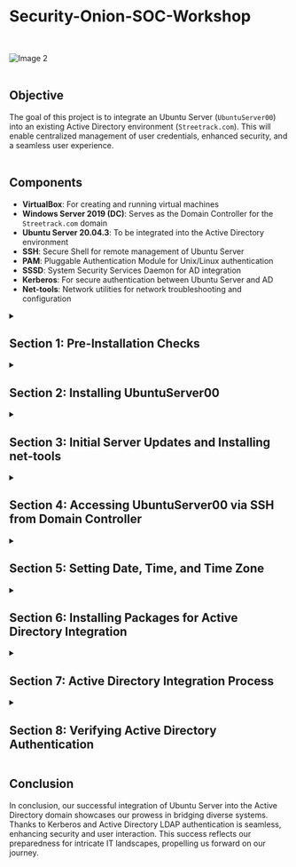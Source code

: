 # Security-Onion-SOC-Workshop
<br>

  ![Image 2](https://i.imgur.com/mObZonw.png)
<br><br>

## Objective

The goal of this project is to integrate an Ubuntu Server (`UbuntuServer00`) into an existing Active Directory environment (`Streetrack.com`). This will enable centralized management of user credentials, enhanced security, and a seamless user experience. <br><br>

## Components

- **VirtualBox**: For creating and running virtual machines
- **Windows Server 2019 (DC)**: Serves as the Domain Controller for the `Streetrack.com` domain
- **Ubuntu Server 20.04.3**: To be integrated into the Active Directory environment
- **SSH**: Secure Shell for remote management of Ubuntu Server
- **PAM**: Pluggable Authentication Module for Unix/Linux authentication
- **SSSD**: System Security Services Daemon for AD integration
- **Kerberos**: For secure authentication between Ubuntu Server and AD
- **Net-tools**: Network utilities for network troubleshooting and configuration

<details>
  <summary><h2><b>Section 1: Pre-Installation Checks</b></h2></summary>
  Before beginning the installation process, we need to perform some preliminary checks to ensure a smooth setup.<br><br>

  - **Step 1: Validate Domain Controller (DC) Settings**:  
    Ensure that the Windows Server 2019 Domain Controller is up and running.
    Validate that DHCP and DNS services are functional on the DC.

  - **Step 2: Confirm Network Interface Card (NIC) Settings**:  
    On `UbuntuServer00`, set the NIC to "Internal Network".
    Make sure it aligns with the DC's internal network settings.<br><br>

  ![Image 2](https://i.imgur.com/4gJND4G.png)
<br><br>

</details>

<details>
  <summary><h2><b>Section 2: Installing UbuntuServer00</b></h2></summary>
  In this section, we will go through the installation process for Ubuntu Server and prepare it for integration with the Active Directory environment.<br><br>
  
  - **Step 1: Begin Installations**:  
    Boot up the `UbuntuServer00` VM from the ISO images and start the installation process.<br><br>

  ![Image 2](https://i.imgur.com/7QGI7d9.png)
<br><br>

  - **Step 2: Network Connections**:  
    During the installation, reach the "Network Connections" section.
    Ensure that we are provided an IP within the range of the DC, which is between `10.2.22.100-200`.
    In this example, we were allocated the IP `10.2.22.104`.<br><br>

  ![Image 2](https://i.imgur.com/2woJCXg.png)
<br><br>
  
  - **Step 3: Profile Setup**:  
    Here we will setup our profile:
      - Your name: Thong Huynh
      - Your server's name: ubuntuserver00
      - Pick a username: thuynh808
      - Password: ************<br><br>

  ![Image 2](https://i.imgur.com/xZXu4zn.png)
<br><br>

  - **Step 3: SSH Setup**:  
    Proceed to the SSH setup and select "Install OpenSSH server".<br><br>

  ![Image 2](https://i.imgur.com/PqhsFd1.png)
<br><br>

  - **Step 4: Complete Installation and Login**:  
    Once the installation is completed, select "Reboot Now".
    After the system reboots, press Enter, and the login prompt will appear.<br><br>

  ![Image 2](https://i.imgur.com/PSbLdjt.png)
<br><br>

  Awesome! We've successfully installed UbuntuServer00!

</details>

<details>
  <summary><h2><b>Section 3: Initial Server Updates and Installing net-tools</b></h2></summary>
  After installing Ubuntu Server, we'll ensure that it's up to date and install additional network tools for troubleshooting and configuration.<br><br>

  - **Step 1: Log in to the Ubuntu Server**:  
    Use the username and password created during the installation to log in.<br><br>

  ![Image 2](https://i.imgur.com/9o0oH2z.png)
<br><br>
  
  - **Step 2: Update the System**:  
    Run the following command to update the package list and install the latest versions.
    ```bash
    sudo apt update && sudo apt upgrade -y
    ```

  - **Step 3: Install net-tools**:  
    Run the following command to install net-tools, which provide network troubleshooting and configuration utilities.
    ```bash
    sudo apt install net-tools
    ```

</details>

<details>
  <summary><h2><b>Section 4: Accessing UbuntuServer00 via SSH from Domain Controller</b></h2></summary>
  Now that our server is updated and equipped with necessary tools, let's establish a secure SSH connection to it from the Domain Controller. 
 <br><br>

  - **Step 1: Confirm Server IP Address**:   
    Run `ifconfig` on `UbuntuServer00` to display the network details and confirm its IP address.<br><br>
    ```bash
    ifconfig
    ```
    
  ![Image 2](https://i.imgur.com/5zVVujx.png)
<br><br>
  
  - **Step 2: SSH from Domain Controller**:   
    Open the Command Prompt on the Domain Controller.
    Use the `ssh` command to initiate a connection to `UbuntuServer00`.
    ```bash
    ssh thuynh808@10.2.22.104
    ```
    
  - **Step 3: Accept Host Key and Complete Connection**: <br>
    Upon connecting for the first time, we'll be prompted to accept the host key. Verify the fingerprint, type (`yes`) and press Enter.
    
  - **Step 4: Enter Password**: <br>
    After accepting the host key,  we'll input the password we created for `UbuntuServer00`. <br>

  ![Image 2](https://i.imgur.com/QC9nIrz.png)
<br><br>
  
  Great! we were able to successfully SSH from the `DC` into our `Ubuntuserver00`

</details>

<details>
  <summary><h2><b>Section 5: Setting Date, Time, and Time Zone</b></h2></summary>
  To ensure accurate time synchronization within the domain, we'll set the date, time, and time zone for the `Ubuntuserver00` <br><br>

  - **Step 1: Switch to Root User**: <br>
    Switch to the root user to have the necessary permissions for changing the date, time, and time zone. <br>
    ```bash
    sudo su -
    ```
    <br>
    
  - **Step 2: Set Date and Time Manually**: <br>
    Set the date and time manually using the `date` command. Replace `YYYY-MM-DD` with the matching date and `HH:MM:SS` with the same time in 24-hour format as our `DC` Domain Controller. <br>
    ```bash
    date -s "YYYY-MM-DD HH:MM:SS"
    ```
    
  ![Image 2](https://i.imgur.com/wjqIdjr.png)
<br><br>
    
  - **Step 3: Set Time Zone to US/Hawaii**: <br>
    Change the system's time zone to "US/Hawaii" using the `timedatectl` command. <br><br>
    ```bash
    timedatectl set-timezone US/Hawaii
    ```

  ![Image 2](https://i.imgur.com/hUOUyhh.png)
<br><br>
    
  - **Step 4: Verify Domain Time Sync**: <br>
    Verify if the time on our Ubuntu server is synced with the domain controller's time <br><br>
    ```bash
    date
    ```

  ![Image 2](https://i.imgur.com/yixlaxk.png)
<br><br>

  So far so good! We've confirmed that both the `DC` and `Ubuntuserver00` are time synced. Matching the time between them is crucial for smooth and secure communication, accurate event recording, and reliable authentication within the network.
  
</details>

<details>
  <summary><h2><b>Section 6: Installing Packages for Active Directory Integration</b></h2></summary>
  <br>

  In this section, we'll be installing the required packages that are essential for integrating UbuntuServer00 into the Active Directory domain.

  - **Step 1: Install Packages**:  
    Open a terminal on `UbuntuServer00`.

    Run the following command to install the necessary packages for Active Directory integration:
    ```bash
    sudo apt install sssd-ad sssd-tools realmd packagekit krb5-user adcli
    ```
  <br>
    
  - **Step 2 : Kerberos Default Realm**: <br>
    Set Kerberos Authentication Default Realm: `STREETRACK.COM`

  ![Image 2](https://i.imgur.com/4MaKeNT.png)
<br><br>

  Setting the Kerberos version 5 realm defines a secure space where users and systems can authenticate and access resources within our network. Kerberos will be authenticating our Active Directory users. It will use a system of encrypted tickets to verify users. 

</details>

<details>
  <summary><h2><b>Section 7: Active Directory Integration Process</b></h2></summary>
  <br>

  In this section, we'll discover the Active Directory domain and join it using the packages we installed earlier. Joining the domain will enable access to domain resources. We will also configure package files for proper authentication. 

  - **Step 1: Discover the Domain**: <br>
    Run the command to discover the Active Directory domain: <br><br>
    ```bash
    sudo realm discover STREETRACK.COM
    ```
    This command will provide information about the Active Directory realm, such as its domain controllers and supported authentication mechanisms.
    
  ![Image 2](https://i.imgur.com/ozoacBJ.png)
<br><br>

  - **Step 2: Join the Domain**:  <br>
    Run the following command to join the Ubuntu Server to the Active Directory domain: <br><br>
    ```bash
    sudo realm join -v STREETRACK.COM
    ```
    We'll then input our domain Administrator password
        
  ![Image 2](https://i.imgur.com/P9C7poE.png)
<br><br>

  - **Step 3: Verify the Joining**:  <br>
    After successful domain joining, we can verify it using the following command: <br><br>
    ```bash
    sudo realm list
    ```
    This should display the details of the joined domain, including its name, domain controller, and configured realm.
    We can also check our DC's Active Directory Users and Computers and verify `UBUNTUSERVER00` under Computers.

  ![Image 2](https://i.imgur.com/dGsl7DW.png)
<br><br>

  ![Image 2](https://i.imgur.com/rmzK7lB.png)
<br><br>

  - **Step 4: Update PAM Configuration**:  <br>
    Run the following command to update the Pluggable Authentication Module (PAM) configuration: <br><br>
    ```bash
    sudo nano /etc/pam.d/common-session
    ```
    We're going to add an entry: <br><br>
    ```bash
    session optional    pam_mkhomedir.so
    ```
    This configuration will auto create a home directory for a user's first time log in.
            
  ![Image 2](https://i.imgur.com/uF75hfi.png) 
<br><br>
    Save and Exit with: <br>
    ```
    Ctrl + O , Enter , Ctrl + X
    ```
<br><br>

  - **Step 5: Update krb5.conf**: <br>
    Run the following command to update the krb5.conf file: <br><br>
    ```bash
    sudo nano /etc/krb5.conf
    ```
    Here we'll add 4 entries:
      - udp_preference_limit = 0
      - rdns = False
      - dns_lookup_kdc = True
      - dns_lookup_realms = True
        
  ![Image 2](https://i.imgur.com/5UatQaW.png) 
<br><br>
    Save and Exit with: <br>
    ```
    Ctrl + O , Enter , Ctrl + X
    ```
<br><br>

  - **Step 6: Update SSSD Service**: <br>
    The following command will let us update the System Security Servicess Daemon (SSSD): <br><br>
    ```bash
    sudo nano /etc/sssd/sssd.conf
    ```
    Here we'll add 2 entries and make sure everything else is there also:
      - krb5_keytab = /etc/krb5.keytab
      - ldap_keytab_init_creds = True
        
  ![Image 2](https://i.imgur.com/wXxUeWw.png) 
<br><br>
    Save and Exit with: <br>
    ```
    Ctrl + O , Enter , Ctrl + X
    ```
<br><br>
  - **Step 7: Restart SSSD Service**: <br>
    After updating the configuration, restart the System Security Services Daemon (SSSD) for changes to take effect and check its status to make sure its configured properly: <br><br>
    ```bash 
    sudo systemctl restart sssd
    ```
    ```bash
    sudo systemctl status sssd
    ```
 <br><br>
  ![Image 2](https://i.imgur.com/9gH2Vi0.png) 
<br><br>
  ![Image 2](https://i.imgur.com/83bzxUW.png) 
<br><br>

  We can see that we've joined the realm with entries to the KEYTAB and SSSD is restarted and enabled. 

</details>

<details>
  <summary><h2><b>Section 8: Verifying Active Directory Authentication</b></h2></summary>
  <br>

  To ensure that Active Directory authentication is working properly, we will perform the following steps:

  - **Step 1: Logging in with Domain Admin Account:**
    Log in to the Ubuntu Server (`UbuntuServer00`).
    We'll use our Active Directory domain admin credentials to log in: <br><br>
    ```bash
    sudo login thuynh@streetrack.com
    ```
    ![Image 2](https://i.imgur.com/cjIehEF.png) 
<br><br>
    Great! We're in! Now let's confirm that we were issued a kerberos ticket for authentication:
    
    ```bash
    klist
    ```
    ![Image 2](https://i.imgur.com/v3WfENe.png) 
<br><br>

    Looks like our ticket has been issued for us!

  - **Step 2: Adding Domain Admin to sudoers List:**
    To allow our domain admin to execute administrative commands, we'll add the domain admin to the `sudoers` list using the `visudo` command.
    ```bash
    sudo visudo
    ```
    
    ```plaintext
    thuynh ALL=(ALL:ALL) ALL
    ```
    ![Image 2](https://i.imgur.com/8pbfgra.png) 
<br><br>

    Save and exit the editor.
   
    Here we've confirmed that (`thuynh@Streetrack.com`) has sudo priveleges. <br><br>
    
    ![Image 2](https://i.imgur.com/w01L2k0.png) 
<br><br>

  - **Step 3: Log Out and Log In with Regular AD User:** <br><br>
    Log out from the current session with the domain admin account.
    ```bash
    exit
    ```
    Log in again using a different Active Directory user account to verify that general AD users can also authenticate and access the server.
    ```bash
    su - pcoulson@streetrack.com
    ```
    ![Image 2](https://i.imgur.com/VW2yr4A.png) 
<br><br>

    Excellent! We did it! We now have integrated an `ubuntuserver00` with our `Streetrack.com` domain!!

</details>

## __Conclusion__
  
  In conclusion, our successful integration of Ubuntu Server into the Active Directory domain showcases our prowess in bridging diverse systems. Thanks to Kerberos and Active Directory LDAP authentication is seamless, enhancing security and user interaction. This success reflects our preparedness for intricate IT landscapes, propelling us forward on our journey.


</details>

